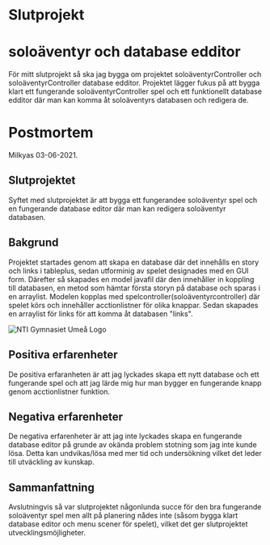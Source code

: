 # Slutprojekt 
# soloäventyr och database edditor
För mitt slutprojekt så ska jag bygga om projektet soloäventyrController och soloäventyrController database edditor. Projektet lägger fukus på att bygga klart ett fungerande soloäventyrController spel och ett funktionellt database edditor där man kan komma åt soloäventyrs databasen och redigera de. 


# Postmortem

Milkyas 03-06-2021.

## Slutprojektet

Syftet med slutprojektet är att bygga ett fungerandee soloäventyr spel och en fungerande database editor där man kan redigera soloäventyr databasen.

## Bakgrund

Projektet startades genom att skapa en database där det innehålls en story och links i tableplus, sedan utforminig av spelet designades med en GUI form.
Därefter så skapades en model javafil där den innehåller in koppling till databasen, en metod som hämtar första storyn på database och sparas i en arraylist. Modelen kopplas  med spelcontroller(soloäventyrcontroller) där spelet körs och innehåller acctionlistner för olika knappar. Sedan skapades en arraylist för links för att komma åt databasen "links".

![NTI Gymnasiet Umeå Logo](https://raw.githubusercontent.com/jensnti/Webbprojekt/master/mallar/nti_logo_white_umea.svg)

## Positiva erfarenheter

De positiva erfaranheten är att jag lyckades skapa ett nytt database och ett fungerande spel och att jag lärde mig hur man bygger en fungerande knapp genom acctionlistner funktion.

## Negativa erfarenheter

De negativa erfarenheter är att jag inte lyckades skapa en fungerande database editor på grunde av okända problem stotning som jag inte kunde lösa. Detta kan undvikas/lösa med mer tid och undersökning vilket det leder till utväckling av kunskap.

## Sammanfattning

Avslutningvis så var slutprojektet någonlunda succe för den bra fungerande soloäventyr spel men allt på planering nådes inte (såsom bygga klart database editor och menu scener för spelet), vilket det ger slutprojektet utvecklingsmöjligheter.

